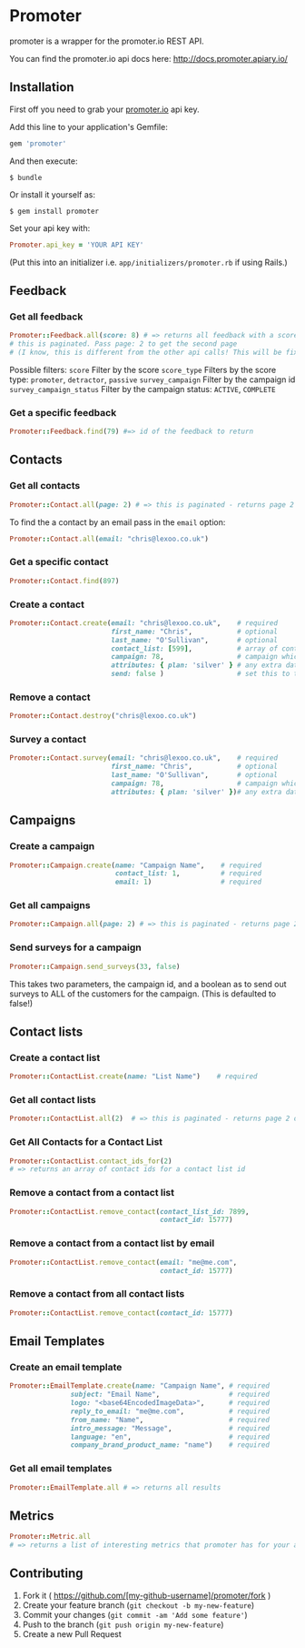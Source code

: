 # Promoter

promoter is a wrapper for the promoter.io REST API.

You can find the promoter.io api docs here: http://docs.promoter.apiary.io/

## Installation

First off you need to grab your [promoter.io](http://www.promoter.io) api key.

Add this line to your application's Gemfile:

```ruby
gem 'promoter'
```

And then execute:

    $ bundle

Or install it yourself as:

    $ gem install promoter

Set your api key with:
```ruby
Promoter.api_key = 'YOUR API KEY'
```
(Put this into an initializer i.e. ```app/initializers/promoter.rb``` if using Rails.)

## Feedback
### Get all feedback

```ruby
Promoter::Feedback.all(score: 8) # => returns all feedback with a score of 8
# this is paginated. Pass page: 2 to get the second page
# (I know, this is different from the other api calls! This will be fixed in later versions)
```

Possible filters:
  ```score```                    Filter by the score
  ```score_type```               Filters by the score type: ```promoter```, ```detractor```, ```passive```
  ```survey_campaign```          Filter by the campaign id
  ```survey_campaign_status```   Filter by the campaign status: ```ACTIVE```, ```COMPLETE```

### Get a specific feedback

```ruby
Promoter::Feedback.find(79) #=> id of the feedback to return
```

## Contacts

### Get all contacts

```ruby
Promoter::Contact.all(page: 2) # => this is paginated - returns page 2 of results
```

To find the a contact by an email pass in the ```email``` option:
```ruby
Promoter::Contact.all(email: "chris@lexoo.co.uk")
```

### Get a specific contact

```ruby
Promoter::Contact.find(897)
```

### Create a contact

```ruby
Promoter::Contact.create(email: "chris@lexoo.co.uk",    # required
                         first_name: "Chris",           # optional
                         last_name: "O'Sullivan",       # optional
                         contact_list: [599],           # array of contact list ids to add to
                         campaign: 78,                  # campaign which this belongs to
                         attributes: { plan: 'silver' } # any extra data you want to add to the contact
                         send: false )                  # set this to true to send the NPS immediately
```

### Remove a contact

```ruby
Promoter::Contact.destroy("chris@lexoo.co.uk")
```

### Survey a contact

```ruby
Promoter::Contact.survey(email: "chris@lexoo.co.uk",    # required
                         first_name: "Chris",           # optional
                         last_name: "O'Sullivan",       # optional
                         campaign: 78,                  # campaign which this belongs to
                         attributes: { plan: 'silver' })# any extra data you want to add to the contact
```

## Campaigns
### Create a campaign

```ruby
Promoter::Campaign.create(name: "Campaign Name",    # required
                          contact_list: 1,          # required
                          email: 1)                 # required
```

### Get all campaigns

```ruby
Promoter::Campaign.all(page: 2) # => this is paginated - returns page 2 of results
```

### Send surveys for a campaign

```ruby
Promoter::Campaign.send_surveys(33, false)
```

This takes two parameters, the campaign id, and a boolean as to send out surveys to ALL of the customers for the campaign. (This is defaulted to false!)

## Contact lists
### Create a contact list

```ruby
Promoter::ContactList.create(name: "List Name")    # required
```

### Get all contact lists

```ruby
Promoter::ContactList.all(2)  # => this is paginated - returns page 2 of results
```

### Get All Contacts for a Contact List

```ruby
Promoter::ContactList.contact_ids_for(2)  
# => returns an array of contact ids for a contact list id
```

### Remove a contact from a contact list

```ruby
Promoter::ContactList.remove_contact(contact_list_id: 7899,
                                     contact_id: 15777)  
```

### Remove a contact from a contact list by email

```ruby
Promoter::ContactList.remove_contact(email: "me@me.com",
                                     contact_id: 15777)  
```

### Remove a contact from all contact lists

```ruby
Promoter::ContactList.remove_contact(contact_id: 15777)  
```

## Email Templates
### Create an email template

```ruby
Promoter::EmailTemplate.create(name: "Campaign Name", # required
               subject: "Email Name",                 # required
               logo: "<base64EncodedImageData>",      # required
               reply_to_email: "me@me.com",           # required
               from_name: "Name",                     # required
               intro_message: "Message",              # required
               language: "en",                        # required
               company_brand_product_name: "name")    # required
```

### Get all email templates

```ruby
Promoter::EmailTemplate.all # => returns all results
```

## Metrics

```ruby
Promoter::Metric.all
# => returns a list of interesting metrics that promoter has for your account
```

## Contributing

1. Fork it ( https://github.com/[my-github-username]/promoter/fork )
2. Create your feature branch (`git checkout -b my-new-feature`)
3. Commit your changes (`git commit -am 'Add some feature'`)
4. Push to the branch (`git push origin my-new-feature`)
5. Create a new Pull Request
